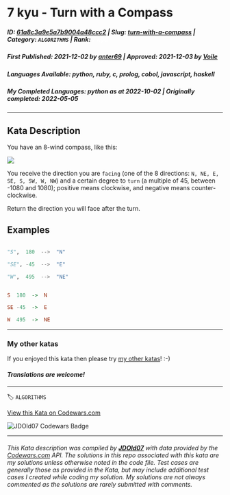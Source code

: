 # 7 kyu - Turn with a Compass

##### **ID**: [61a8c3a9e5a7b9004a48ccc2](https://www.codewars.com/kata/61a8c3a9e5a7b9004a48ccc2) | **Slug**: [turn-with-a-compass](https://www.codewars.com/kata/61a8c3a9e5a7b9004a48ccc2) | **Category**: `ALGORITHMS` | **Rank**: <span style="color:white">7 kyu</span>

##### **First Published**: 2021-12-02 ***by*** [anter69](https://www.codewars.com/users/anter69) | **Approved**: 2021-12-03 ***by*** [Voile](https://www.codewars.com/users/Voile)

##### **Languages Available**: python, ruby, c, prolog, cobol, javascript, haskell

##### **My Completed Languages**: python ***as at*** 2022-10-02 | **Originally completed**: 2022-05-05

---

## Kata Description


You have an 8-wind compass, like this:

![](https://image.shutterstock.com/image-vector/compass-rose-eight-abbreviated-initials-260nw-1453270079.jpg)



You receive the direction you are `facing` (one of the 8 directions: `N, NE, E, SE, S, SW, W, NW`) and a certain degree to `turn` (a multiple of 45, between -1080 and 1080); positive means clockwise, and negative means counter-clockwise.



Return the direction you will face after the turn.





## Examples



```python

"S",  180  -->  "N"

"SE", -45  -->  "E"

"W",  495  -->  "NE"

```

```haskell

S  180  ->  N

SE -45  ->  E

W  495  ->  NE

```



---



### My other katas



If you enjoyed this kata then please try [my other katas](https://www.codewars.com/users/anter69/authored)! :-)



#### *Translations are welcome!*

---


🏷 `ALGORITHMS`


[View this Kata on Codewars.com](https://www.codewars.com/kata/61a8c3a9e5a7b9004a48ccc2)

![](https://www.codewars.com/users/jdold07/badges/large "JDOld07 Codewars Badge")

---

###### *This Kata description was compiled by [**JDOld07**](https://tpstech.dev) with data provided by the [Codewars.com](https://www.codewars.com) API.  The solutions in this repo associated with this kata are my solutions unless otherwise noted in the code file.  Test cases are generally those as provided in the Kata, but may include additional test cases I created while coding my solution.  My solutions are not always commented as the solutions are rarely submitted with comments.*

